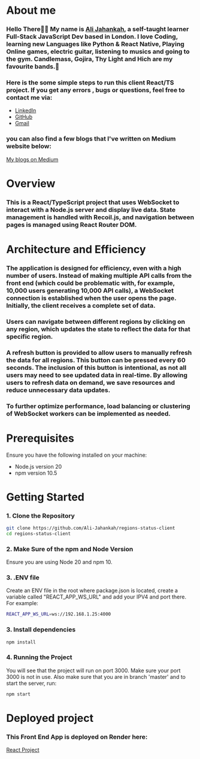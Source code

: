 # About me

### Hello There👋🏻 My name is [Ali Jahankah](https://linktr.ee/uaral), a self-taught learner Full-Stack JavaScript Dev based in London. I love Coding, learning new Languages like Python & React Native, Playing Online games, electric guitar, listening to musics and going to the gym. Candlemass, Gojira, Thy Light and Hich are my favourite bands.🤘

### Here is the some simple steps to run this client React/TS project. If you get any errors , bugs or questions, feel free to contact me via:

- [LinkedIn](https://www.linkedin.com/in/uaral/)
- [GitHub](https://github.com/Ali-Jahankah)
- [Gmail](mailto:alijahankhah8@gamil.com)

### you can also find a few blogs that I've written on Medium website below:

[My blogs on Medium](https://medium.com/@ali-jahankah)

# Overview

### This is a React/TypeScript project that uses WebSocket to interact with a Node.js server and display live data. State management is handled with Recoil.js, and navigation between pages is managed using React Router DOM.

# Architecture and Efficiency

### The application is designed for efficiency, even with a high number of users. Instead of making multiple API calls from the front end (which could be problematic with, for example, 10,000 users generating 10,000 API calls), a WebSocket connection is established when the user opens the page. Initially, the client receives a complete set of data.

### Users can navigate between different regions by clicking on any region, which updates the state to reflect the data for that specific region.

### A refresh button is provided to allow users to manually refresh the data for all regions. This button can be pressed every 60 seconds. The inclusion of this button is intentional, as not all users may need to see updated data in real-time. By allowing users to refresh data on demand, we save resources and reduce unnecessary data updates.

### To further optimize performance, load balancing or clustering of WebSocket workers can be implemented as needed.

# Prerequisites

Ensure you have the following installed on your machine:

- Node.js version 20
- npm version 10.5

# Getting Started

### 1. Clone the Repository

```bash
git clone https://github.com/Ali-Jahankah/regions-status-client
cd regions-status-client
```

### 2. Make Sure of the npm and Node Version

Ensure you are using Node 20 and npm 10.

### 3. .ENV file

Create an ENV file in the root where package.json is located, create a variable called "REACT_APP_WS_URL" and add your IPV4 and port there. For example:

```bash
REACT_APP_WS_URL=ws://192.168.1.25:4000
```

### 3. Install dependencies

```bash
npm install
```

### 4. Running the Project

You will see that the project will run on port 3000. Make sure your port 3000 is not in use. Also make sure that you are in branch 'master' and to start the server, run:

```bash
npm start
```

# Deployed project

### This Front End App is deployed on Render here:

[React Project](https://regions-status-client.onrender.com/)
